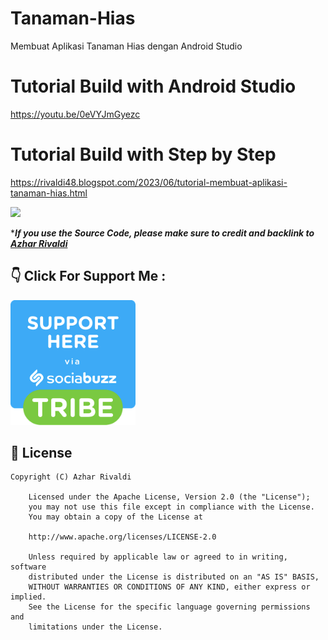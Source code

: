 # Tanaman-Hias
Membuat Aplikasi Tanaman Hias dengan Android Studio

# Tutorial Build with Android Studio
https://youtu.be/0eVYJmGyezc

# Tutorial Build with Step by Step
https://rivaldi48.blogspot.com/2023/06/tutorial-membuat-aplikasi-tanaman-hias.html

<img src="https://blogger.googleusercontent.com/img/b/R29vZ2xl/AVvXsEgkwUFd8VKOwaMARJPI-o-J0FPUZH9PxmtuPwwggWlkEvlUH-mi1rNmwWH6JL_0tgVENmtT1MUmYudUByVDpYDZl6R9fE6AQxUujUgNjAUMBm1xO9SLk-YWQbDDxpPfwispEpnx0451aLIZcGb_0MRLpVD6pHrm39EFa8CnxZGaZ-gytZj_q83bHIReLg/s1280/Tutorial%20Membuat%20Aplikasi%20Tanaman%20Hias%20dengan%20Android%20Studio.png" data-canonical-src="https://blogger.googleusercontent.com/img/b/R29vZ2xl/AVvXsEgkwUFd8VKOwaMARJPI-o-J0FPUZH9PxmtuPwwggWlkEvlUH-mi1rNmwWH6JL_0tgVENmtT1MUmYudUByVDpYDZl6R9fE6AQxUujUgNjAUMBm1xO9SLk-YWQbDDxpPfwispEpnx0451aLIZcGb_0MRLpVD6pHrm39EFa8CnxZGaZ-gytZj_q83bHIReLg/s1280/Tutorial%20Membuat%20Aplikasi%20Tanaman%20Hias%20dengan%20Android%20Studio.png" style="max-width:100%;">

****If you use the Source Code, please make sure to credit and backlink to [Azhar Rivaldi](https://rivaldi48.blogspot.com/)***

## 👇 Click For Support Me :
<a href="https://sociabuzz.com/azharrvldi_/donate"> 
<img src="https://github.com/AzharRivaldi/AzharRivaldi/blob/master/Support%20Here.png" width="200" height="200"></a>

## 📄 License

```
Copyright (C) Azhar Rivaldi

    Licensed under the Apache License, Version 2.0 (the "License");
    you may not use this file except in compliance with the License.
    You may obtain a copy of the License at

    http://www.apache.org/licenses/LICENSE-2.0

    Unless required by applicable law or agreed to in writing, software
    distributed under the License is distributed on an "AS IS" BASIS,
    WITHOUT WARRANTIES OR CONDITIONS OF ANY KIND, either express or implied.
    See the License for the specific language governing permissions and
    limitations under the License.

```
